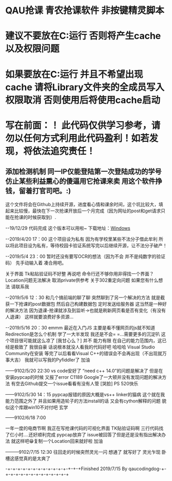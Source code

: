 # QAU抢课 青农抢课软件 非按键精灵脚本
# 建议不要放在C:运行 否则将产生cache以及权限问题
# 如果要放在C:运行 并且不希望出现cache 请将Library文件夹的全成员写入权限取消 否则使用后将使用cache启动
# 写在前面：！ 此代码仅供学习参考，请勿以任何方式利用此代码盈利！如若发现，将依法追究责任！
## 添加检测机制 同一IP仅能登陆第一次登陆成功的学号 仿止某些利益熏心的傻逼用它抢课来卖 用这个软件挣钱，留着打官司吧。:)

这个文件将会在Github上持续开源，进度看心情和课余时间，这个坑比较大，填起来比较慢，最快在下一次抢课开放后一个月完成（因为网址的post和get请求只能在抢课的时候获取到）.

--19/12/29 代码完成 这个版本可以用啦~ 下载地址：[Windows](https://codeload.github.com/CodingDogzxg/Grabber-for-QAU/zip/master)

--2019/4/20 17：00 这个项目设为私有 因为有学校里某些不法分子借此牟利 所以将此项目设为私有，等待校园卡验证系统写完以后继续开源，让不法分子破产！

--2019/5/4 23：00 暂时还没有要写OCR的想法（因为不会 并不是纯数字的验证码） 先手动输入着 凑合用吧。

关于界面 Tk粘贴验证码不好整 再说吧 命令行还不够你用非得找一个界面？ Location问题无法解决 取消private供参考 关于302重定向问题 如果您有什么想法 请联系我

--2019/5/6 12：30 和几个搞前端的聊了聊 突然聊到了另一个解决的方法 就是截获一下抢课的post数据包 然后自己构建数据包 定时发送给服务器 这当然是一种好的解决方法 因为退课-抢课就涉及到监听→也就是刷新网页看是否有变化（有没有人退课） 这样就要浪费好多资源...

--2019/5/16 20：30 emmm 最近在入门JS 主要是看不懂网页的js就不知道Redirection是怎么个机制 学了一大半发现 我还是不会= =...需要更多的沉淀叭 这个项目很可能就这么凉了 [我甘心么？] 并不 能力有限 在自己的能力范围内，这已经是极致了 我很自豪 话说根本就没人看我的代码好吧 哈哈哈 Visual Studio Community在安装 等完了以后看看Visual C++的错误会不会再出现（不出现就万事大吉） 我就可以写我的Pyfiddler了 加油

——9102/5/20 22:30 vs code安好了 “need c++ 14.0”的问题是解决了 但是在安装pypcap的时候 又报了error C1189 Google了一大顿并没有发现问题的解决方法 有空去Github提交一个issue看看有没有人管 [哭脸] PS 520快乐

——9102/5/30 14：15 pypcap报错的原因大概是vs++ linker的猫病 这个就在我能力范围之外了 并且如果用造轮子的方法install的话 又会有cython解释的问题 貌似这个库跟win10不对付吧 玄学

——9102/6/18 7:00

一年一度的电商节啊 我正在写抢课代码的可视化界面 TK贴验证码啊 三行代码找了仨小时....还好顺利完成 pypcap放弃了 issue被回答了但是还是没有指出解决办法 就这样吧😁复制一个Location回来就好啦 加油

———9102/7/15 12:30 往回走的时候突然灵光一闪 想通了 就写好了 灵光乍现 卧槽这感觉真的是太爽了

-+-+-+-+-+-+-+-+-+-+-+-+-+-+-+Finished 2019/7/15 By qaucodingdog-+-+-+-+-+-+-+-+-+-+-+-+-+-+
